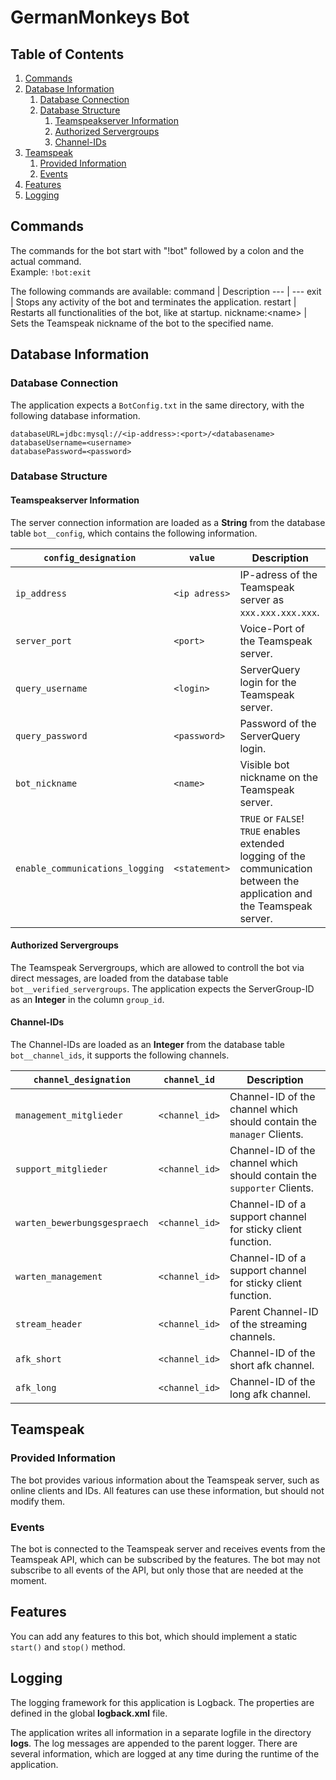# GermanMonkeys Bot
## Table of Contents
1. [Commands](#commands)
1. [Database Information](#database-information)
   1. [Database Connection](#database-connection)
   1. [Database Structure](#database-structure)
      1. [Teamspeakserver Information](#teamspeakserver-information)
      1. [Authorized Servergroups](#authorized-servergroups)
      1. [Channel-IDs](#channel-ids)
1. [Teamspeak](#teamspeak)
   1. [Provided Information](#provided-information)
   1. [Events](#events)
1. [Features](#features)
1. [Logging](#logging)

## Commands
The commands for the bot start with "!bot" followed by a colon and the actual command.  
Example: `!bot:exit`

The following commands are available:
command | Description
--- | ---
exit | Stops any activity of the bot and terminates the application.
restart | Restarts all functionalities of the bot, like at startup.
nickname:\<name> | Sets the Teamspeak nickname of the bot to the specified name.

## Database Information
### Database Connection
The application expects a `BotConfig.txt` in the same directory, with the following database information.
```
databaseURL=jdbc:mysql://<ip-address>:<port>/<databasename>
databaseUsername=<username>
databasePassword=<password>
```

### Database Structure
#### Teamspeakserver Information
The server connection information are loaded as a **String** from the database table `bot__config`, which contains the following information.

`config_designation` | `value` | Description
--- | --- | ---
`ip_address` | `<ip adress>` | IP-adress of the Teamspeak server as `xxx.xxx.xxx.xxx`.
`server_port` | `<port>` | Voice-Port of the Teamspeak server.
`query_username` | `<login>` | ServerQuery login for the Teamspeak server.
`query_password` | `<password>` | Password of the ServerQuery login.
`bot_nickname` | `<name>` | Visible bot nickname on the Teamspeak server.
`enable_communications_logging` | `<statement>` | `TRUE` or `FALSE`! `TRUE` enables extended logging of the communication between the application and the Teamspeak server.

#### Authorized Servergroups
The Teamspeak Servergroups, which are allowed to controll the bot via direct messages, are loaded from the database table `bot__verified_servergroups`. The application expects the ServerGroup-ID as an **Integer** in the column `group_id`.

#### Channel-IDs
The Channel-IDs are loaded as an **Integer** from the database table `bot__channel_ids`, it supports the following channels.

`channel_designation` | `channel_id` | Description
--- | --- | ---
`management_mitglieder` | `<channel_id>` | Channel-ID of the channel which should contain the `manager` Clients.
`support_mitglieder` | `<channel_id>` | Channel-ID of the channel which should contain the `supporter` Clients.
`warten_bewerbungsgespraech` | `<channel_id>` | Channel-ID of a support channel for sticky client function.
`warten_management` | `<channel_id>` | Channel-ID of a support channel for sticky client function.
`stream_header` | `<channel_id>` | Parent Channel-ID of the streaming channels.
`afk_short` | `<channel_id>` | Channel-ID of the short afk channel.
`afk_long` | `<channel_id>` | Channel-ID of the long afk channel.

## Teamspeak
### Provided Information
The bot provides various information about the Teamspeak server, such as online clients and IDs. All features can use these information, but should not modify them.

### Events
The bot is connected to the Teamspeak server and receives events from the Teamspeak API, which can be subscribed by the features. The bot may not subscribe to all events of the API, but only those that are needed at the moment.

## Features
You can add any features to this bot, which should implement a static `start()` and `stop()` method.

## Logging
The logging framework for this application is Logback. The properties are defined in the global **logback.xml** file.

The application writes all information in a separate logfile in the directory **logs**. The log messages are appended to the parent logger. There are several information, which are logged at any time during the runtime of the application.
